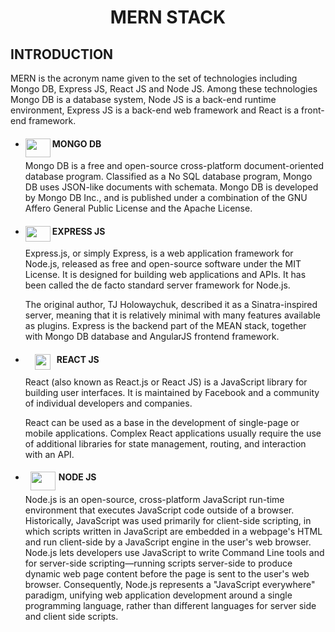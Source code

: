 # <p align="center">MERN STACK</p>

## INTRODUCTION
MERN is the acronym name given to the set of technologies including Mongo DB, Express JS, React JS and Node JS. Among these technologies Mongo DB is a database system, Node JS is a back-end runtime environment, Express JS is a back-end web framework and React is a front-end framework.

* #### MONGO DB <img src="https://cdn.iconscout.com/icon/free/png-256/mongodb-4-1175139.png" height="30" width="40"  align="left" >
    Mongo DB is a free and open-source cross-platform document-oriented database program. Classified as a No SQL database program, Mongo DB uses JSON-like documents with schemata. Mongo DB is developed by Mongo DB Inc., and is published under a combination of the GNU Affero General Public License and the Apache License.

*  #### EXPRESS JS <img src="https://d2eip9sf3oo6c2.cloudfront.net/tags/images/000/000/359/landscape/expressjslogo.png" height="25" width="40"  align="left" >
    Express.js, or simply Express, is a web application framework for Node.js, released as free and open-source software under the MIT License. It is designed for building web applications and APIs. It has been called the de facto standard server framework for Node.js.

    The original author, TJ Holowaychuk, described it as a Sinatra-inspired server, meaning that it is relatively minimal with many features available as plugins. Express is the backend part of the MEAN stack, together with Mongo DB database and AngularJS frontend framework.

* #### REACT JS <img src="https://cdn4.iconfinder.com/data/icons/logos-3/426/react_js-512.png" height="25" width="25" align="left" style="margin:0px 10px 0px 15px;" >
    React (also known as React.js or React JS) is a JavaScript library for building user interfaces. It is maintained by Facebook and a community of individual developers and companies.

    React can be used as a base in the development of single-page or mobile applications. Complex React applications usually require the use of additional libraries for state management, routing, and interaction with an API.

* #### NODE JS <img src="https://cdn2.iconfinder.com/data/icons/nodejs-1/512/nodejs-512.png" height="30" width="40" align="left" style="margin: 0px 5px 0px 8px" >
    Node.js is an open-source, cross-platform JavaScript run-time environment that executes JavaScript code outside of a browser. Historically, JavaScript was used primarily for client-side scripting, in which scripts written in JavaScript are embedded in a webpage's HTML and run client-side by a JavaScript engine in the user's web browser. Node.js lets developers use JavaScript to write Command Line tools and for server-side scripting—running scripts server-side to produce dynamic web page content before the page is sent to the user's web browser. Consequently, Node.js represents a "JavaScript everywhere" paradigm, unifying web application development around a single programming language, rather than different languages for server side and client side scripts.
